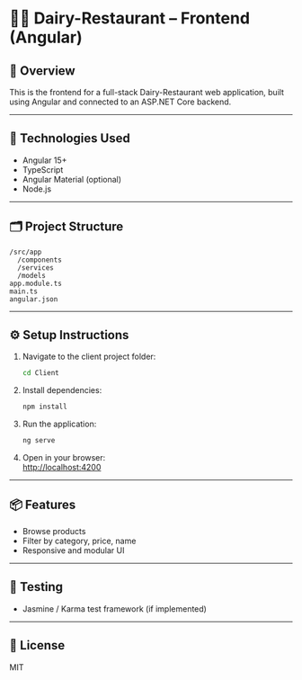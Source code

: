 # 🍕🍦 Dairy-Restaurant – Frontend (Angular)

## 📘 Overview  
This is the frontend for a full-stack Dairy-Restaurant web application, built using Angular and connected to an ASP.NET Core backend.

---

## 🔧 Technologies Used

- Angular 15+  
- TypeScript  
- Angular Material (optional)  
- Node.js

---

## 🗂 Project Structure

```
/src/app  
  /components  
  /services  
  /models  
app.module.ts  
main.ts  
angular.json
```

---

## ⚙️ Setup Instructions

1. Navigate to the client project folder:
   ```bash
   cd Client
   ```
2. Install dependencies:
   ```bash
   npm install
   ```
3. Run the application:
   ```bash
   ng serve
   ```
4. Open in your browser:  
   [http://localhost:4200](http://localhost:4200)

---

## 📦 Features

- Browse products  
- Filter by category, price, name  
- Responsive and modular UI

---

## 🧪 Testing

- Jasmine / Karma test framework (if implemented)

---

## 📄 License

MIT
